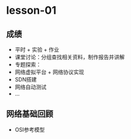 # lesson-01

## 成绩
 - 平时 + 实验 + 作业
 - 课堂讨论：分组查找相关资料，制作报告并讲解
 - 专题探索：
  - 网络虚拟平台 + 网络协议实现
  - SDN搭建
  - 网络自动测试
  - ...

## 网络基础回顾
 - OSI参考模型
